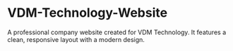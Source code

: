 # VDM-Technology-Website
A professional company website created for VDM Technology. It features a clean, responsive layout with a modern design.
